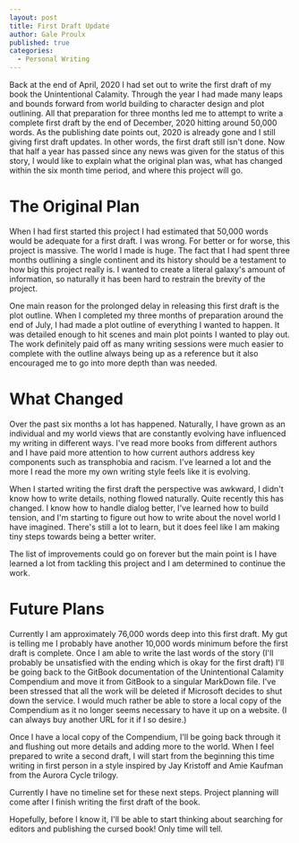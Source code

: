 ```yaml
---
layout: post
title: First Draft Update
author: Gale Proulx
published: true
categories:
  - Personal Writing
---
```


Back at the end of April, 2020 I had set out to write the first draft of my book the Unintentional Calamity. Through the year I had made many leaps and bounds forward from world building to character design and plot outlining. All that preparation for three months led me to attempt to write a complete first draft by the end of December, 2020 hitting around 50,000 words. As the publishing date points out, 2020 is already gone and I still giving first draft updates. In other words, the first draft still isn't done. Now that half a year has passed since any news was given for the status of this story, I would like to explain what the original plan was, what has changed within the six month time period, and where this project will go.

# The Original Plan

When I had first started this project I had estimated that 50,000 words would be adequate for a first draft. I was wrong. For better or for worse, this project is massive. The world I made is huge. The fact that I had spent three months outlining a single continent and its history should be a testament to how big this project really is. I wanted to create a literal galaxy's amount of information, so naturally it has been hard to restrain the brevity of the project.

One main reason for the prolonged delay in releasing this first draft is the plot outline. When I completed my three months of preparation around the end of July, I had made a plot outline of everything I wanted to happen. It was detailed enough to hit scenes and main plot points I wanted to play out. The work definitely paid off as many writing sessions were much easier to complete with the outline always being up as a reference but it also encouraged me to go into more depth than was needed.

# What Changed

Over the past six months a lot has happened. Naturally, I have grown as an individual and my world views that are constantly evolving have influenced my writing in different ways. I've read more books from different authors and I have paid more attention to how current authors address key components such as transphobia and racism. I've learned a lot and the more I read the more my own writing style feels like it is evolving.

When I started writing the first draft the perspective was awkward, I didn't know how to write details, nothing flowed naturally. Quite recently this has changed. I know how to handle dialog better, I've learned how to build tension, and I'm starting to figure out how to write about the novel world I have imagined. There's still a lot to learn, but it does feel like I am making tiny steps towards being a better writer.

The list of improvements could go on forever but the main point is I have learned a lot from tackling this project and I am determined to continue the work.

# Future Plans

Currently I am approximately 76,000 words deep into this first draft. My gut is telling me I probably have another 10,000 words minimum before the first draft is complete. Once I am able to write the last words of the story (I'll probably be unsatisfied with the ending which is okay for the first draft) I'll be going back to the GitBook documentation of the Unintentional Calamity Compendium and move it from GitBook to a singular MarkDown file. I've been stressed that all the work will be deleted if Microsoft decides to shut down the service. I would much rather be able to store a local copy of the Compendium as it no longer seems necessary to have it up on a website. (I can always buy another URL for it if I so desire.)

Once I have a local copy of the Compendium, I'll be going back through it and flushing out more details and adding more to the world. When I feel prepared to write a second draft, I will start from the beginning this time writing in first person in a style inspired by Jay Kristoff and Amie Kaufman from the Aurora Cycle trilogy.

Currently I have no timeline set for these next steps. Project planning will come after I finish writing the first draft of the book.

Hopefully, before I know it, I'll be able to start thinking about searching for editors and publishing the cursed book! Only time will tell.
